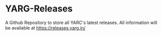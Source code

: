 # YARG-Releases
 A Github Repository to store all YARC's latest releases. All information will be available at https://releases.yarg.in/
